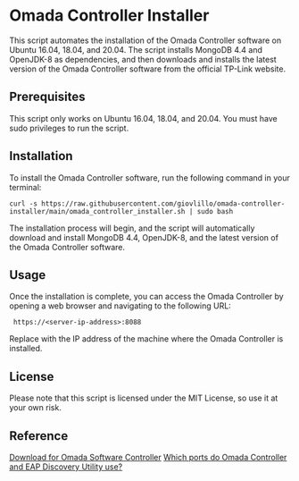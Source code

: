 # Omada Controller Installer
This script automates the installation of the Omada Controller software on Ubuntu 16.04, 18.04, and 20.04. The script installs MongoDB 4.4 and OpenJDK-8 as dependencies, and then downloads and installs the latest version of the Omada Controller software from the official TP-Link website.

## Prerequisites
This script only works on Ubuntu 16.04, 18.04, and 20.04. You must have sudo privileges to run the script.

## Installation
To install the Omada Controller software, run the following command in your terminal:


``` curl -s https://raw.githubusercontent.com/giovlillo/omada-controller-installer/main/omada_controller_installer.sh | sudo bash ```

The installation process will begin, and the script will automatically download and install MongoDB 4.4, OpenJDK-8, and the latest version of the Omada Controller software.

## Usage
Once the installation is complete, you can access the Omada Controller by opening a web browser and navigating to the following URL:

``` https://<server-ip-address>:8088```

Replace <server-ip-address> with the IP address of the machine where the Omada Controller is installed.

## License
Please note that this script is licensed under the MIT License, so use it at your own risk.

## Reference
 
[Download for Omada Software Controller](https://www.tp-link.com/en/support/download/omada-software-controller/)
[Which ports do Omada Controller and EAP Discovery Utility use?](https://www.tp-link.com/us/support/faq/3265/)
